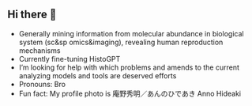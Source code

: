 ## Hi there 👋

- Generally mining information from molecular abundance in biological system (sc&sp omics&imaging), revealing human reproduction mechanisms
- Currently fine-tuning HistoGPT
- I’m looking for help with which problems and amends to the current analyzing models and tools are deserved efforts
- Pronouns: Bro
- Fun fact: My profile photo is 庵野秀明／あんのひであき Anno Hideaki
